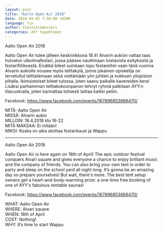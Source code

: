 ```yaml
---
layout: post
title: "Aalto Open Air 2018"
date: 2018-04-02 7:30:00 +0200
language: fin
author: Viestintämestari
categories: AYY tapahtumat
---
```

Aalto Open Air 2018

Aalto Open Air tulee jälleen keskiviikkona 18.4! Alvarin aukion valtaa taas hulvaton ulkoilmafestari, jossa pääsee nauttimaan loistavista esityksistä ja festarifiiliksestä. Eivätkä bileet suinkaan lopu festareihin vaan tänä vuonna Alvarin aukiolle nousee myös telttakylä, jonne jokainen opiskelija on tervetullut telttailemaan sekä viettämään yön juhlien ja nukkuen yliopiston pihalla. Ikimuistoiset bileet tulossa, joten saavu paikalle kavereiden kera! Lisäksi parhaimman telttakokoonpanon tehnyt ryhmä palkitaan AYY:n tilavuokralla, joten kannattaa totisesti laittaa kaikki peliin.

Facebook: <https://www.facebook.com/events/167896853866470/>

MITÄ: Aalto Open Air<br>
MISSÄ: Alvarin aukio<br>
MILLOIN: 18.4.2018 klo 16-22<br>
MITÄ MAKSAA: Ei mitään!<br>
MIKSI: Koska on aika aloittaa festarikausi ja Wappu

---

Aalto Open Air 2018

Aalto Open Air is here again on 18th of April! The epic outdoor festival conquers Alvari square and gives everyone a chance to enjoy brilliant music and the company of friends. You can also bring your own tent in order to party and sleep on the school yard all night long. It’s gonna be an amazing day so prepare yourselves! But wait, there's more. The best tent setup owners get a heart-and-body-warming prize: a one-time free booking of one of AYY's fabulous rentable saunas!

Facebook: <https://www.facebook.com/events/167896853866470/>

WHAT: Aalto Open Air<br>
WHERE: Alvari square<br>
WHEN: 18th of April<br>
COST: Nothing!<br>
WHY: It’s time to start Wappu